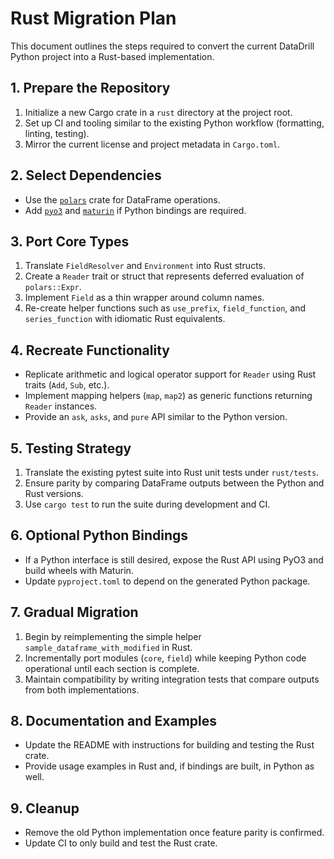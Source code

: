 # Rust Migration Plan

This document outlines the steps required to convert the current DataDrill Python project into a Rust-based implementation.

## 1. Prepare the Repository

1. Initialize a new Cargo crate in a `rust` directory at the project root.
2. Set up CI and tooling similar to the existing Python workflow (formatting, linting, testing).
3. Mirror the current license and project metadata in `Cargo.toml`.

## 2. Select Dependencies

- Use the [`polars`](https://crates.io/crates/polars) crate for DataFrame operations.
- Add [`pyo3`](https://crates.io/crates/pyo3) and [`maturin`](https://crates.io/crates/maturin) if Python bindings are required.

## 3. Port Core Types

1. Translate `FieldResolver` and `Environment` into Rust structs.
2. Create a `Reader` trait or struct that represents deferred evaluation of `polars::Expr`.
3. Implement `Field` as a thin wrapper around column names.
4. Re-create helper functions such as `use_prefix`, `field_function`, and `series_function` with idiomatic Rust equivalents.

## 4. Recreate Functionality

- Replicate arithmetic and logical operator support for `Reader` using Rust traits (`Add`, `Sub`, etc.).
- Implement mapping helpers (`map`, `map2`) as generic functions returning `Reader` instances.
- Provide an `ask`, `asks`, and `pure` API similar to the Python version.

## 5. Testing Strategy

1. Translate the existing pytest suite into Rust unit tests under `rust/tests`.
2. Ensure parity by comparing DataFrame outputs between the Python and Rust versions.
3. Use `cargo test` to run the suite during development and CI.

## 6. Optional Python Bindings

- If a Python interface is still desired, expose the Rust API using PyO3 and build wheels with Maturin.
- Update `pyproject.toml` to depend on the generated Python package.

## 7. Gradual Migration

1. Begin by reimplementing the simple helper `sample_dataframe_with_modified` in Rust.
2. Incrementally port modules (`core`, `field`) while keeping Python code operational until each section is complete.
3. Maintain compatibility by writing integration tests that compare outputs from both implementations.

## 8. Documentation and Examples

- Update the README with instructions for building and testing the Rust crate.
- Provide usage examples in Rust and, if bindings are built, in Python as well.

## 9. Cleanup

- Remove the old Python implementation once feature parity is confirmed.
- Update CI to only build and test the Rust crate.

